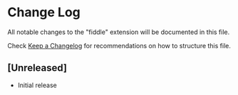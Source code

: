 # Change Log

All notable changes to the "fiddle" extension will be documented in this file.

Check [Keep a Changelog](http://keepachangelog.com/) for recommendations on how to structure this file.

## [Unreleased]

- Initial release